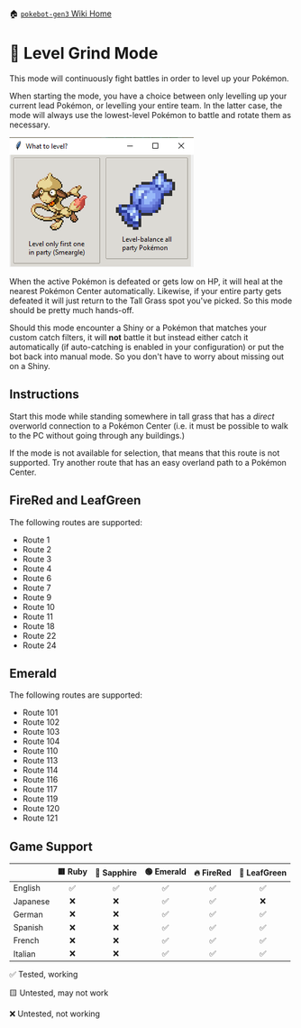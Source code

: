 🏠 [`pokebot-gen3` Wiki Home](../Readme.md)

# 🔄️ Level Grind Mode

This mode will continuously fight battles in order to level up your Pokémon.

When starting the mode, you have a choice between only levelling up your current lead
Pokémon, or levelling your entire team. In the latter case, the mode will always use
the lowest-level Pokémon to battle and rotate them as necessary.

![image](../images/level_grind_prompt.png)

When the active Pokémon is defeated or gets low on HP, it will heal at the nearest
Pokémon Center automatically. Likewise, if your entire party gets defeated it will
just return to the Tall Grass spot you've picked. So this mode should be pretty much
hands-off.

Should this mode encounter a Shiny or a Pokémon that matches your custom catch filters,
it will **not** battle it but instead either catch it automatically (if auto-catching is
enabled in your configuration) or put the bot back into manual mode. So you don't have to
worry about missing out on a Shiny.


## Instructions

Start this mode while standing somewhere in tall grass that has a _direct_ overworld
connection to a Pokémon Center (i.e. it must be possible to walk to the PC without
going through any buildings.)

If the mode is not available for selection, that means that this route is not supported.
Try another route that has an easy overland path to a Pokémon Center.

## FireRed and LeafGreen

The following routes are supported:

- Route 1
- Route 2
- Route 3
- Route 4
- Route 6
- Route 7
- Route 9
- Route 10
- Route 11
- Route 18
- Route 22
- Route 24

## Emerald

The following routes are supported:

- Route 101
- Route 102
- Route 103
- Route 104
- Route 110
- Route 113
- Route 114
- Route 116
- Route 117
- Route 119
- Route 120
- Route 121

## Game Support

|          | 🟥 Ruby | 🔷 Sapphire | 🟢 Emerald | 🔥 FireRed | 🌿 LeafGreen |
|:---------|:-------:|:-----------:|:----------:|:----------:|:------------:|
| English  |    ✅    |      ✅      |     ✅      |     ✅      |      ✅       |
| Japanese |    ❌    |      ❌      |     ✅      |     ✅      |      ❌       |
| German   |    ❌    |      ❌      |     ✅      |     ✅      |      ✅       |
| Spanish  |    ❌    |      ❌      |     ✅      |     ✅      |      ✅       |
| French   |    ❌    |      ❌      |     ✅      |     ✅      |      ✅       |
| Italian  |    ❌    |      ❌      |     ✅      |     ✅      |      ✅       |

✅ Tested, working

🟨 Untested, may not work

❌ Untested, not working
